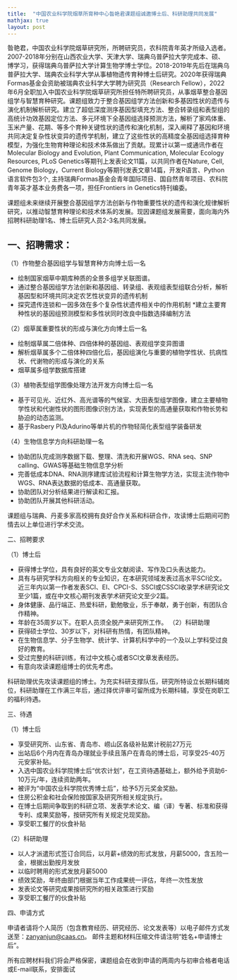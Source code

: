 ```yaml
---
title:  "中国农业科学院烟草所育种中心昝艳君课题组诚邀博士后、科研助理共同发展"
mathjax: true
layout: post
---
```



昝艳君，中国农业科学院烟草研究所，所聘研究员，农科院青年英才所级入选者。2007-2018年分别在山西农业大学、天津大学、瑞典乌普萨拉大学完成本、硕、博学习，获得瑞典乌普萨拉大学计算生物学博士学位。2018-2019年先后在瑞典乌普萨拉大学、瑞典农业科学大学从事植物遗传育种博士后研究。2020年获得瑞典Formas基金会资助被瑞典农业科学大学聘为研究员（Research Fellow），2022年6月全职加入中国农业科学院烟草研究所担任特所聘研究员，从事烟草整合基因组学与智慧育种研究。课题组致力于整合基因组学方法创新和多基因性状的遗传与演化机制解析研究。建立了超低深度测序基因型填充方法、整合转录组和表型组的高统计功效基因定位方法、多元环境下全基因组选择预测方法，解析了家鸡体重、玉米产量、花期、等多个育种关键性状的遗传和演化机制，深入阐释了基因和环境共同决定复杂性状变异的遗传学机制，建立了这些性状的高精度全基因组选择育种模型，为强化生物育种理论和技术体系做出了贡献。现累计以第一或通讯作者在Molecular Biology and Evolution, Plant Communication, Molecular Ecology Resources, PLoS Genetics等期刊上发表论文11篇，以共同作者在Nature, Cell, Genome Biology，Current Biology等期刊发表文章14篇，开发R语言、Python语言软件包3个, 主持瑞典Formas基金会青年国际项目、国自然青年项目、农科院青年英才基本业务费各一项，担任Frontiers in Genetics特刊编委。

课题组未来继续开展整合基因组学方法创新与作物重要性状的遗传和演化规律解析研究，以推动智慧育种理论和技术体系的发展。现因课题组发展需要，面向海内外招聘科研助理1名、博士后研究人员2-3名共同发展。

## 一、招聘需求：

（1）作物整合基因组学与智慧育种方向博士后一名

* 绘制国家烟草中期库种质的全景多组学关联图谱。
* 通过整合基因组学方法创新和基因组、转录组、表观组表型组联合分析，解析基因型和环境共同决定农艺性状变异的遗传机制
* 探究遗传连锁和一因多效在多个复杂性状遗传相关中的作用机制
 *建立主要育种性状的基因组预测模型和多性状同时改良中指数选择编制方法

（2）烟草属重要性状的形成与演化方向博士后一名

* 绘制烟草属二倍体种、四倍体种的基因组、表观组学变异图谱
*	解析烟草属多个二倍体种四倍化后，基因组演化与重要的植物学性状、抗病性状、代谢物的形成与演化的关系
*	烟草属多组学数据库搭建

（3）植物表型组学图像处理方法开发方向博士后一名

*	基于可见光、近红外、高光谱等的气候室、大田表型组学图像，建立主要植物学性状和代谢性状的图形图像识别方法，实现表型的高通量获取和作物长势和胁迫的动态监测。
*	基于Rasbery PI及Adurino等单片机的作物轻简化表型组学装备研发

（4）生物信息学方向科研助理一名

*	协助团队完成测序数据下载、整理、清洗和开展WGS、RNA seq、SNP calling、GWAS等基础生物信息学分析
*	完善低成本DNA、RNA测序建库试验流程和计算生物学方法，实现主流作物中WGS、RNA表达数据的低成本、高通量获取。
*	协助团队对分析结果进行解读和汇报。
*	协助团队开展其他科研活动。


课题组与瑞典、丹麦多家高校拥有良好合作关系和科研合作，攻读博士后期间可酌情去以上单位进行学术交流。

二、招聘要求

（1）博士后
*	获得博士学位，具有良好的英文专业文献阅读、写作及口头表达能力。
*	具有与研究学科方向相关的专业知识，在本研究领域发表过高水平SCI论文。近三年内以第一作者发表SCI、EI、CPCI-S、SSCI或CSSCI收录学术研究论文至少1篇，或在中文核心期刊发表学术研究论文至少2篇。
*	身体健康、品行端正、热爱科研，勤勉敬业，乐于奉献，勇于创新，有团队合作精神。
*	年龄在35周岁以下。在职人员须全脱产来研究所工作。
（2）科研助理
*	获得硕士学位、30岁以下，对科研有热情，有团队精神。
*	在生物信息学、分子生物学、统计学、计算机科学中的一个及以上学科受过良好的教育。
*	受过完整的科研训练，有过中文核心或者SCI文章发表经历。
*	有意向攻读课题组博士的优先考虑。

科研助理优先攻读课题组的博士。为充实科研支撑队伍，研究所特设立长期科辅岗位，科研助理在工作满三年后，通过择优评审可留所成为长期科辅，享受在岗职工的福利待遇。

三、待遇

（1）博士后
	
*	享受研究所、山东省、青岛市、崂山区各级补贴累计税前27万元
*	出站后6个月内在青岛办理就业手续且落户在青岛的博士后，可享受25-40万元安家补贴。
*	入选中国农业科学院博士后“优农计划”，在工资待遇基础上，额外给予资助6-10万元/年，连续资助两年。
*	被评为“中国农业科学院优秀博士后”，给予5万元奖金奖励。
*	住房公积金和社会保险按国家及研究所相关规定执行。
*	在博士后期间争取到的科研立项、发表学术论文、编（译）专著、标准和获得专利、成果奖励等，按研究所有关规定兑现奖励。
*	享受职工餐厅的伙食补贴

（2）科研助理

*	以人才派遣形式签订合同后，以月薪+绩效的形式发放，月薪5000，含五险一金，根据出勤按月发放
*	以临时聘用的形式发放月薪5000
*	绩效奖励，年终由部门根据当年工作成果统一评估，年终一次性发放
*	发表论文等研究成果按研究所的相关政策进行奖励
*	享受职工餐厅的伙食补贴

四、申请方式

申请者请将个人简历（包含教育经历、研究经历、论文发表等）以电子邮件方式发送至：zanyanjun@caas.cn。 邮件主题和材料压缩文件请注明“姓名+申请博士后”。 

所有应聘材料我们将会严格保密，课题组会在收到申请的两周内与初审合格者电话或E-mail联系，安排面试

